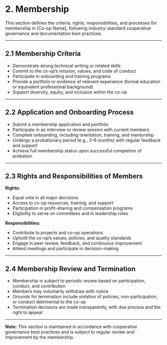 # 2. Membership

This section defines the criteria, rights, responsibilities, and processes for membership in [Co-op Name], following industry-standard cooperative governance and documentation best practices.

---

## 2.1 Membership Criteria

- Demonstrate strong technical writing or related skills
- Commit to the co-op’s mission, values, and code of conduct
- Participate in onboarding and training programs
- Provide a portfolio or evidence of relevant experience (formal education or equivalent professional background)
- Support diversity, equity, and inclusion within the co-op

---

## 2.2 Application and Onboarding Process

- Submit a membership application and portfolio
- Participate in an interview or review session with current members
- Complete onboarding, including orientation, training, and mentorship
- Undergo a probationary period (e.g., 3–6 months) with regular feedback and support
- Achieve full membership status upon successful completion of probation

---

## 2.3 Rights and Responsibilities of Members

**Rights:**

- Equal vote in all major decisions
- Access to co-op resources, training, and support
- Participation in profit-sharing and compensation programs
- Eligibility to serve on committees and in leadership roles

**Responsibilities:**

- Contribute to projects and co-op operations
- Uphold the co-op’s values, policies, and quality standards
- Engage in peer review, feedback, and continuous improvement
- Attend meetings and participate in decision-making

---

## 2.4 Membership Review and Termination

- Membership is subject to periodic review based on participation, conduct, and contribution
- Members may voluntarily withdraw with notice
- Grounds for termination include violation of policies, non-participation, or conduct detrimental to the co-op
- Termination decisions are made transparently, with due process and the right to appeal

---

**Note:** This section is maintained in accordance with cooperative governance best practices and is subject to regular review and improvement by the membership.
